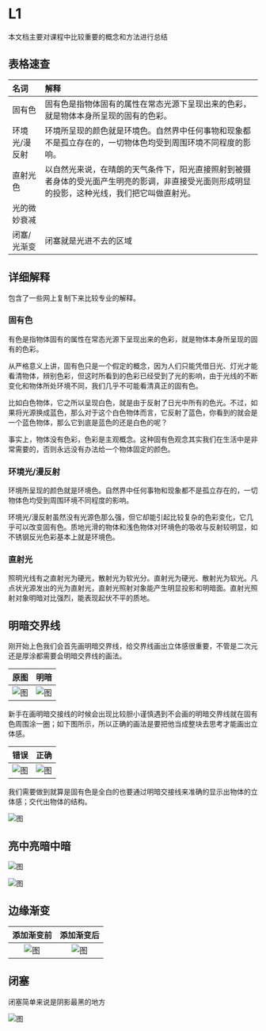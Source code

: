 # L1

本文档主要对课程中比较重要的概念和方法进行总结

## 表格速查 

__名词__ | __解释__
:--- | :---
固有色 | 固有色是指物体固有的属性在常态光源下呈现出来的色彩，就是物体本身所呈现的固有的色彩。
环境光/漫反射 | 环境所呈现的颜色就是环境色。自然界中任何事物和现象都不是孤立存在的，一切物体色均受到周围环境不同程度的影响。
直射光色 | 以自然光来说，在晴朗的天气条件下，阳光直接照射到被摄者身体的受光面产生明亮的影调，非直接受光面则形成明显的投影，这种光线，我们把它叫做直射光。
光的微妙衰减 | 
闭塞/光渐变 | 闭塞就是光进不去的区域

## 详细解释

包含了一些网上复制下来比较专业的解释。

### 固有色

有色是指物体固有的属性在常态光源下呈现出来的色彩，就是物体本身所呈现的固有的色彩。

从严格意义上讲，固有色只是一个假定的概念，因为人们只能凭借日光、灯光才能看清物体，辨别色彩，但这时所看到的色彩已经受到了光的影响，由于光线的不断变化和物体所处环境不同，我们几乎不可能看清真正的固有色。

比如白色物体，它之所以呈现白色，就是由于反射了日光中所有的色光。不过，如果将光源换成蓝色，那么对于这个白色物体而言，它反射了蓝色，你看到的就会是一个蓝色物体，那么它到底是蓝色的还是白色的呢？

事实上，物体没有色彩，色彩是主观概念。这种固有色观念其实我们在生活中是非常需要的，否则永远没有办法给一个物体固定的颜色。

### 环境光/漫反射

环境所呈现的颜色就是环境色。自然界中任何事物和现象都不是孤立存在的，一切物体色均受到周围环境不同程度的影响。

环境光/漫反射虽然没有光源色那么强，但它却能引起比较复杂的色彩变化，它几乎可以改变固有色。质地光滑的物体和浅色物体对环境色的吸收与反射较明显，如不锈钢反光色彩基本上就是环境色。

### 直射光

照明光线有之直射光为硬光，散射光为软光分。直射光为硬光、散射光为软光。凡点状光源发出的光为直射光，直射光照射对象能产生明显投影和明暗面。直射光照射对象明暗对比强烈，能表现起伏不平的质地。

## 明暗交界线

刚开始上色我们会首先画明暗交界线，给交界线画出立体感很重要，不管是二次元还是厚涂都需要会明暗交界线的画法。

原图 | 明暗
:---: | :---:
![图](./Images/L1-1.jpg) | ![图](./Images/L1-2.jpg) 

新手在画明暗交接线的时候会出现比较胆小谨慎遇到不会画的明暗交界线就在固有色周围涂一圈；如下图所示，所以正确的画法是要把他当成整块去思考才能画出立体感。

错误 | 正确
:---: | :---:
![图](./Images/L1-3.jpg) | ![图](./Images/L1-4.jpg) 

我们需要做到就算是固有色是全白的也要通过明暗交接线来准确的显示出物体的立体感；交代出物体的结构。

![图](./Images/L1-5.jpg) 

## 亮中亮暗中暗

![图](./Images/L1-7.jpg) 

![图](./Images/L1-6.jpg) 

## 边缘渐变

添加渐变前 | 添加渐变后
:---: | :---:
![图](./Images/L1-4.jpg) | ![图](./Images/L1-8.jpg) 

## 闭塞

闭塞简单来说是阴影最黑的地方

![图](./Images/L1-9.webp) 